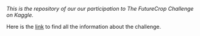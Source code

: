 <em> This is the repository of our our participation to The FutureCrop Challenge on Kaggle. </em>



Here is the <a href=https://www.kaggle.com/competitions/the-future-crop-challenge/overview target="_blank" rel="nofollow">link</a> to find all the information about the challenge.

